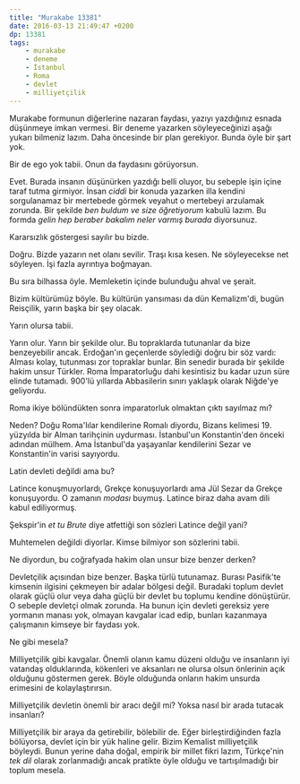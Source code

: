 ```yaml
---
title: "Murakabe 13381"
date: 2016-03-13 21:49:47 +0200
dp: 13381
tags: 
    - murakabe
    - deneme
    - İstanbul
    - Roma
    - devlet
    - milliyetçilik
---
```


Murakabe formunun diğerlerine nazaran faydası, yazıyı yazdığınız esnada
düşünmeye imkan vermesi. Bir deneme yazarken söyleyeceğinizi aşağı yukarı
bilmeniz lazım. Daha öncesinde bir plan gerekiyor. Bunda öyle bir şart yok.

Bir de ego yok tabii. Onun da faydasını görüyorsun. 

Evet. Burada insanın düşünürken yazdığı belli oluyor, bu sebeple işin içine
taraf tutma girmiyor. İnsan *ciddi* bir konuda yazarken illa kendini
sorgulanamaz bir mertebede görmek veyahut o mertebeyi arzulamak zorunda. Bir
şekilde *ben buldum ve size öğretiyorum* kabulü lazım. Bu formda *gelin hep
beraber bakalım neler varmış burada* diyorsunuz.

Kararsızlık göstergesi sayılır bu bizde. 

Doğru. Bizde yazarın net olanı sevilir. Traşı kısa kesen. Ne söyleyecekse net
söyleyen. İşi fazla ayrıntıya boğmayan.

Bu sıra bilhassa öyle. Memleketin içinde bulunduğu ahval ve şerait.

Bizim kültürümüz böyle. Bu kültürün yansıması da dün Kemalizm'di, bugün
Reisçilik, yarın başka bir şey olacak.

Yarın olursa tabii. 

Yarın olur. Yarın bir şekilde olur. Bu topraklarda tutunanlar da bize
benzeyebilir ancak. Erdoğan'ın geçenlerde söylediği doğru bir söz vardı: Alması
kolay, tutunması zor topraklar bunlar. Bin senedir burada bir şekilde hakim
unsur Türkler. Roma İmparatorluğu dahi kesintisiz bu kadar uzun süre elinde
tutamadı. 900'lü yıllarda Abbasilerin sınırı yaklaşık olarak Niğde'ye
geliyordu.

Roma ikiye bölündükten sonra imparatorluk olmaktan çıktı sayılmaz mı?

Neden? Doğu Roma'lılar kendilerine Romalı diyordu, Bizans kelimesi 19. yüzyılda
bir Alman tarihçinin uydurması. İstanbul'un Konstantin'den önceki adından
mülhem. Ama İstanbul'da yaşayanlar kendilerini Sezar ve Konstantin'in varisi
sayıyordu.
 
Latin devleti değildi ama bu?

Latince konuşmuyorlardı, Grekçe konuşuyorlardı ama Jül Sezar da Grekçe
konuşuyordu. O zamanın *modası* buymuş. Latince biraz daha avam dili kabul
ediliyormuş.

Şekspir'in *et tu Brute* diye atfettiği son sözleri Latince değil yani?

Muhtemelen değildi diyorlar. Kimse bilmiyor son sözlerini tabii. 

Ne diyordun, bu coğrafyada hakim olan unsur bize benzer derken?

Devletçilik açısından bize benzer. Başka türlü tutunamaz. Burası Pasifik'te
kimsenin ilgisini çekmeyen bir adalar bölgesi değil. Buradaki toplum devlet
olarak güçlü olur veya daha güçlü bir devlet bu toplumu kendine dönüştürür. O
sebeple devletçi olmak zorunda. Ha bunun için devleti gereksiz yere yormanın
manası yok, olmayan kavgalar icad edip, bunları kazanmaya çalışmanın kimseye
bir faydası yok.

Ne gibi mesela?

Milliyetçilik gibi kavgalar. Önemli olanın kamu düzeni olduğu ve insanların iyi
vatandaş olduklarında, kökenleri ve aksanları ne olursa olsun önlerinin açık
olduğunu göstermen gerek. Böyle olduğunda onların hakim unsurda erimesini de
kolaylaştırırsın.

Milliyetçilik devletin önemli bir aracı değil mi? Yoksa nasıl bir arada tutacak
insanları?

Milliyetçilik bir araya da getirebilir, bölebilir de. Eğer birleştirdiğinden
fazla bölüyorsa, devlet için bir yük haline gelir. Bizim Kemalist milliyetçilik
böyleydi. Bunun yerine daha doğal, empirik bir millet fikri lazım, Türkçe'nin
*tek dil* olarak zorlanmadığı ancak pratikte öyle olduğu ve tartışılmadığı bir
toplum mesela.

